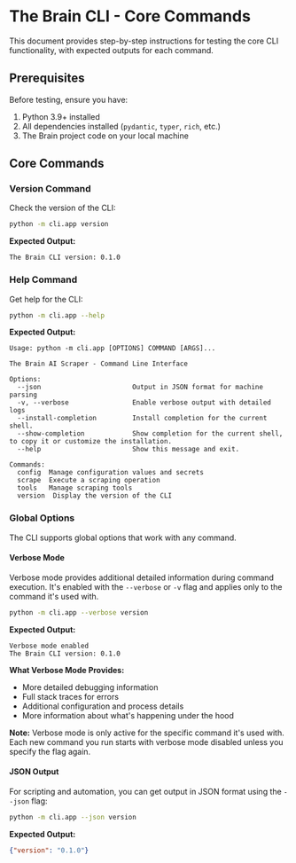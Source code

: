 # The Brain CLI - Core Commands

This document provides step-by-step instructions for testing the core CLI functionality, with expected outputs for each command.

## Prerequisites

Before testing, ensure you have:

1. Python 3.9+ installed
2. All dependencies installed (`pydantic`, `typer`, `rich`, etc.)
3. The Brain project code on your local machine

## Core Commands

### Version Command

Check the version of the CLI:

```bash
python -m cli.app version
```

**Expected Output:**
```
The Brain CLI version: 0.1.0
```

### Help Command

Get help for the CLI:

```bash
python -m cli.app --help
```

**Expected Output:**
```
Usage: python -m cli.app [OPTIONS] COMMAND [ARGS]...

The Brain AI Scraper - Command Line Interface

Options:
  --json                       Output in JSON format for machine parsing
  -v, --verbose                Enable verbose output with detailed logs
  --install-completion         Install completion for the current shell.
  --show-completion            Show completion for the current shell, to copy it or customize the installation.
  --help                       Show this message and exit.

Commands:
  config  Manage configuration values and secrets
  scrape  Execute a scraping operation
  tools   Manage scraping tools
  version  Display the version of the CLI
```

### Global Options

The CLI supports global options that work with any command.

#### Verbose Mode

Verbose mode provides additional detailed information during command execution. It's enabled with the `--verbose` or `-v` flag and applies only to the command it's used with.

```bash
python -m cli.app --verbose version
```

**Expected Output:**
```
Verbose mode enabled
The Brain CLI version: 0.1.0
```

**What Verbose Mode Provides:**
- More detailed debugging information
- Full stack traces for errors
- Additional configuration and process details
- More information about what's happening under the hood

**Note:** Verbose mode is only active for the specific command it's used with. Each new command you run starts with verbose mode disabled unless you specify the flag again.

#### JSON Output

For scripting and automation, you can get output in JSON format using the `--json` flag:

```bash
python -m cli.app --json version
```

**Expected Output:**
```json
{"version": "0.1.0"}
```
